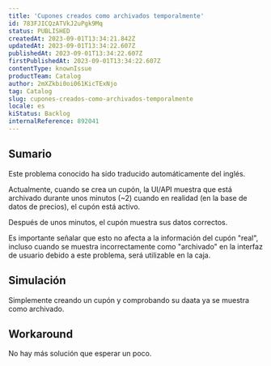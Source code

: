 ```yaml
---
title: 'Cupones creados como archivados temporalmente'
id: 783FJICQzATVkJ2uPgk9Mq
status: PUBLISHED
createdAt: 2023-09-01T13:34:21.842Z
updatedAt: 2023-09-01T13:34:22.607Z
publishedAt: 2023-09-01T13:34:22.607Z
firstPublishedAt: 2023-09-01T13:34:22.607Z
contentType: knownIssue
productTeam: Catalog
author: 2mXZkbi0oi061KicTExNjo
tag: Catalog
slug: cupones-creados-como-archivados-temporalmente
locale: es
kiStatus: Backlog
internalReference: 892041
---
```


## Sumario

<div class="alert alert-info">
  <p>Este problema conocido ha sido traducido automáticamente del inglés.</p>
</div>


Actualmente, cuando se crea un cupón, la UI/API muestra que está archivado durante unos minutos (~2) cuando en realidad (en la base de datos de precios), el cupón está activo.

Después de unos minutos, el cupón muestra sus datos correctos.

Es importante señalar que esto no afecta a la información del cupón "real", incluso cuando se muestra incorrectamente como "archivado" en la interfaz de usuario debido a este problema, será utilizable en la caja.



## Simulación


Simplemente creando un cupón y comprobando su daata ya se muestra como archivado.



## Workaround


No hay más solución que esperar un poco.





